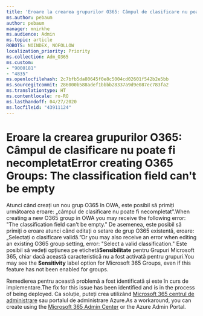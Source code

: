 ```yaml
---
title: 'Eroare la crearea grupurilor O365: Câmpul de clasificare nu poate fi necompletat'
ms.author: pebaum
author: pebaum
manager: mnirkhe
ms.audience: Admin
ms.topic: article
ROBOTS: NOINDEX, NOFOLLOW
localization_priority: Priority
ms.collection: Adm_O365
ms.custom:
- "9000181"
- "4835"
ms.openlocfilehash: 2c7bfb5da80645f0e8c5004cd02601f542b2e5bb
ms.sourcegitcommit: 286000b588adef1bbbb28337a9d9e087ec783fa2
ms.translationtype: HT
ms.contentlocale: ro-RO
ms.lasthandoff: 04/27/2020
ms.locfileid: "43911124"
---
```

# <a name="error-creating-o365-groups-the-classification-field-cant-be-empty"></a><span data-ttu-id="c613b-102">Eroare la crearea grupurilor O365: Câmpul de clasificare nu poate fi necompletat</span><span class="sxs-lookup"><span data-stu-id="c613b-102">Error creating O365 Groups: The classification field can't be empty</span></span>

<span data-ttu-id="c613b-103">Atunci când creați un nou grup O365 în OWA, este posibil să primiți următoarea eroare: „câmpul de clasificare nu poate fi necompletat”.</span><span class="sxs-lookup"><span data-stu-id="c613b-103">When creating a new O365 group in OWA you may receive the following error: "The classification field can't be empty."</span></span>  <span data-ttu-id="c613b-104">De asemenea, este posibil să primiți o eroare atunci când editați o setare de grup O365 existentă, eroare: „Selectați o clasificare validă.”</span><span class="sxs-lookup"><span data-stu-id="c613b-104">Or you may also receive an error when editing an existing O365 group setting, error: "Select a valid classification."</span></span>   <span data-ttu-id="c613b-105">Este posibil să vedeți opțiunea pe etichetă**Sensibilitate** pentru Grupuri Microsoft 365, chiar dacă această caracteristică nu a fost activată pentru grupuri.</span><span class="sxs-lookup"><span data-stu-id="c613b-105">You may see the **Sensitivity** label option for Microsoft 365 Groups, even if this feature has not been enabled for groups.</span></span>

<span data-ttu-id="c613b-106">Remedierea pentru această problemă a fost identificată și este în curs de implementare.</span><span class="sxs-lookup"><span data-stu-id="c613b-106">The fix for this issue has been identified and is in the process of being deployed.</span></span>  <span data-ttu-id="c613b-107">Ca soluție, puteți crea utilizând [Microsoft 365 centrul de administrare](https://docs.microsoft.com/microsoft-365/admin/create-groups/create-groups?view=o365-worldwide) sau portalul de administrare Azure.</span><span class="sxs-lookup"><span data-stu-id="c613b-107">As a workaround, you can create using the [Microsoft 365 Admin Center](https://docs.microsoft.com/microsoft-365/admin/create-groups/create-groups?view=o365-worldwide) or the Azure Admin Portal.</span></span>
